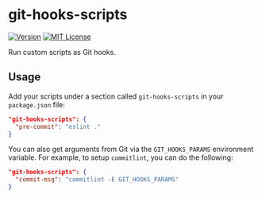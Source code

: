 # git-hooks-scripts

[![Version][version-badge]][package]
[![MIT License][license-badge]][license]

Run custom scripts as Git hooks.

## Usage

Add your scripts under a section called `git-hooks-scripts` in your `package.json` file:

```json
"git-hooks-scripts": {
  "pre-commit": "eslint ."
}
```

You can also get arguments from Git via the `GIT_HOOKS_PARAMS` environment variable. For example, to setup `commitlint`, you can do the following:

```json
"git-hooks-scripts": {
  "commit-msg": "commitlint -E GIT_HOOKS_PARAMS"
}
```

<!-- badges -->

[version-badge]: https://img.shields.io/npm/v/git-hooks-scripts.svg?style=flat-square
[package]: https://www.npmjs.com/package/git-hooks-scripts
[license-badge]: https://img.shields.io/npm/l/git-hooks-scripts.svg?style=flat-square
[license]: https://opensource.org/licenses/MIT
